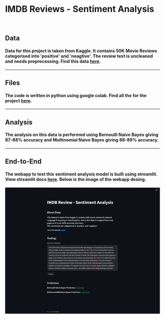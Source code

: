 # IMDB Reviews - Sentiment Analysis

<br/>

## Data

#### Data for this project is taken from Kaggle. It contains 50K Movie Reviews categorised into 'positive' and 'neagtive'. The review text is uncleaned and needs preprocessing. Find this data [here](https://www.kaggle.com/datasets/lakshmi25npathi/imdb-dataset-of-50k-movie-reviews).

<hr/>

## Files

#### The code is written in python using google colab. Find all the for the project [here](https://drive.google.com/drive/folders/1dS0wjjAfZgmgvPmwJ-FkEfr_yYu3-A1H?usp=sharing).

<hr/>

## Analysis

#### The analysis on this data is performed using Bernoulli Naive Bayes giving 87-88% accuracy and Multinomial Naive Bayes giving 88-89% accuracy.

<hr/>

## End-to-End

#### The webapp to test this sentiment analysis model is built using streamlit. View streamlit docs [here](https://docs.streamlit.io/). Below is the image of the webapp desing.

![Screenshot](img/imdb-reviews.png)
